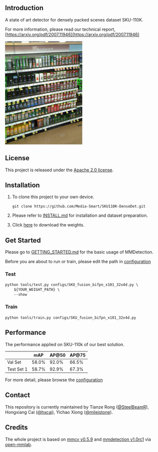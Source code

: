 ## Introduction

A state of art detector for densely packed scenes dataset SKU-110K.

For more information, please read our technical report, [https://arxiv.org/pdf/2007.11946](https://arxiv.org/pdf/2007.11946)

<img src="preview.jpg" alt="avatar" style="zoom: 33%;" />

## License

This project is released under the [Apache 2.0 license](https://github.com/Media-Smart/vedacls/blob/master/LICENSE).

## Installation

1. To clone this project to your own device.

   ```
   git clone https://github.com/Media-Smart/SKU110K-DenseDet.git
   ```

2. Please refer to [INSTALL.md](docs/INSTALL.md) for installation and dataset preparation.

3. Click [here](https://drive.google.com/file/d/1XM8OzRdcbDbSrvlcMgJsFX76lBmdN2Td/view?usp=sharing) to download the weights. 

## Get Started

Please go to [GETTING_STARTED.md](docs/GETTING_STARTED.md) for the basic usage of MMDetection.

Before you are about to run or train, please edit the path in  [configuration](configs/SKU_fusion_bifpn_x101_32x4d.py)

### Test

```shell
python tools/test.py configs/SKU_fusion_bifpn_x101_32x4d.py \
    ${YOUR_WEIGHT_PATH} \
    --show
```

### Train

```shell
python tools/train.py configs/SKU_fusion_bifpn_x101_32x4d.py
```

## Performance

The performance applied on SKU-110k of our best solution.

|            | mAP   | AP@50  | AP@75 |
| ---------- | ----  | -----  | ----- |
| Val Set    | 58.0% | 92.0%  | 66.5% |
| Test Set 1 | 58.7% | 92.9%  | 67.3% |

For more detail, please browse the [configuration](configs/SKU_fusion_bifpn_x101_32x4d.py)

## Contact

This repository is currently maintained by Tianze Rong ([@SteelBeamR](https://github.com/SteelBeamR)), Hongxiang Cai ([@hxcai](http://github.com/hxcai)), Yichao Xiong ([@mileistone](https://github.com/mileistone)).

## Credits

The whole project is based on  [mmcv v0.5.9](https://github.com/open-mmlab/mmcv/tree/v0.5.9) and [mmdetection v1.0rc1](https://github.com/open-mmlab/mmdetection/tree/v1.0rc1) via [open-mmlab](https://github.com/open-mmlab).

